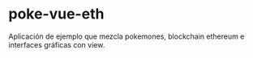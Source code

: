 # poke-vue-eth
Aplicación de ejemplo que mezcla pokemones, blockchain ethereum e interfaces gráficas con view.
